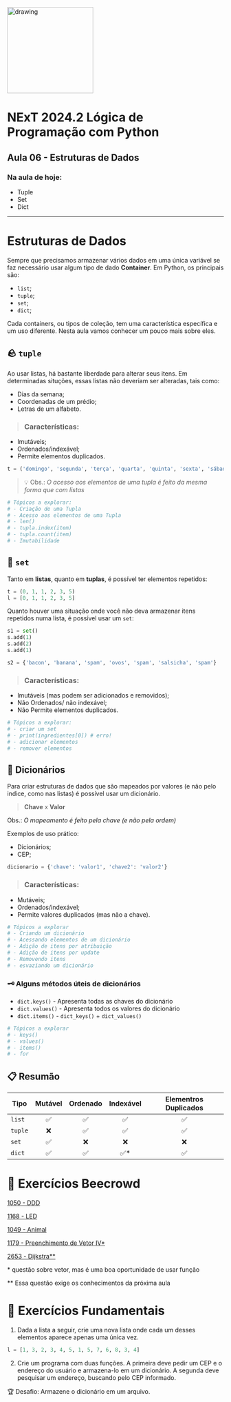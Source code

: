 <img src="https://www.cesar.school/wp-content/uploads/2019/09/marca_cesar_school.png" alt="drawing" width="200"/>

# NExT 2024.2 **Lógica de Programação** com Python
## Aula 06 - Estruturas de Dados

### Na aula de hoje:
- Tuple
- Set
- Dict

------------------

# Estruturas de Dados

Sempre que precisamos armazenar vários dados em uma única variável se faz necessário usar algum tipo de dado **Container**. Em Python, os principais são:
- `list`;
- `tuple`;
- `set`;
- `dict`;

Cada containers, ou tipos de coleção, tem uma característica específica e um uso diferente. Nesta aula vamos conhecer um pouco mais sobre eles.

## 🪨 `tuple`

Ao usar listas, há bastante liberdade para alterar seus itens. Em determinadas situções, essas listas não deveriam ser alteradas, tais como:
- Dias da semana;
- Coordenadas de um prédio;
- Letras de um alfabeto.

> ### Características:
- Imutáveis;
- Ordenados/indexável;
- Permite elementos duplicados.


```python
t = ('domingo', 'segunda', 'terça', 'quarta', 'quinta', 'sexta', 'sábado')
```

> 💡 Obs.: *O acesso aos elementos de uma tupla é feito da mesma forma que com listas*

```python
# Tópicos a explorar:
# - Criação de uma Tupla
# - Acesso aos elementos de uma Tupla
# - len()
# - tupla.index(item)
# - tupla.count(item)
# - Imutabilidade
```

## 💎 `set`

Tanto em **listas**, quanto em **tuplas**, é possível ter elementos repetidos:

```python
t = (0, 1, 1, 2, 3, 5)
l = [0, 1, 1, 2, 3, 5]
```

Quanto houver uma situação onde você não deva armazenar itens repetidos numa lista, é possível usar um `set`:

```python
s1 = set()
s.add(1)
s.add(2)
s.add(1)

s2 = {'bacon', 'banana', 'spam', 'ovos', 'spam', 'salsicha', 'spam'}
```

> ### Características:
- Imutáveis (mas podem ser adicionados e removidos);
- Não Ordenados/ não indexável;
- Não Permite elementos duplicados.

```python
# Tópicos a explorar:
# - criar um set
# - print(ingredientes[0]) # erro!
# - adicionar elementos
# - remover elementos
```

## 🔑 Dicionários

Para criar estruturas de dados que são mapeados por valores (e não pelo indice, como nas listas) é possível usar um dicionário.

> **Chave** x **Valor**

Obs.: *O mapeamento é feito pela chave (e não pela ordem)*

Exemplos de uso prático:
- Dicionários;
- CEP;

```python
dicionario = {'chave': 'valor1', 'chave2': 'valor2'}
```

> ### Características:
- Mutáveis;
- Ordenados/indexável;
- Permite valores duplicados (mas não a chave).

```python
# Tópicos a explorar
# - Criando um dicionário
# - Acessando elementos de um dicionário
# - Adição de itens por atribuição
# - Adição de itens por update
# - Removendo itens
# - esvaziando um dicionário
```

### 🗝️ Alguns métodos úteis de dicionários

- `dict.keys()` - Apresenta todas as chaves do dicionário
- `dict.values()` - Apresenta todos os valores do dicionário
- `dict.items()` - `dict_keys()` + `dict_values()`

```python
# Tópicos a explorar
# - keys()
# - values()
# - items()
# - for
```

## 📋 Resumão

| Tipo  |Mutável|Ordenado|Indexável|Elementros Duplicados|
|-------| :---: | :----: | :-----: | :-----------------: |
|`list` |   ✅  |   ✅  |   ✅   |          ✅          |
|`tuple`|   ❌  |   ✅  |   ✅   |          ✅          |
| `set` |   ✅  |   ❌  |   ❌   |          ❌          |
|`dict` |   ✅  |   ✅  |   ✅*  |          ✅          |

# 🐝 Exercícios Beecrowd

[1050 - DDD](https://www.beecrowd.com.br/judge/pt/problems/view/1050)

[1168 - LED](https://www.beecrowd.com.br/judge/pt/problems/view/1168)

[1049 - Animal](https://judge.beecrowd.com/pt/problems/view/1049)

[1179 - Preenchimento de Vetor IV*](https://judge.beecrowd.com/pt/problems/view/1179)

[2653 - Dijkstra**](https://www.beecrowd.com.br/judge/pt/problems/view/2653)

\* questão sobre vetor, mas é uma boa oportunidade de usar função

\*\* Essa questão exige os conhecimentos da próxima aula

# 🧱 Exercícios Fundamentais

1. Dada a lista a seguir, crie uma nova lista onde cada um desses elementos aparece apenas uma única vez.
```python
l = [1, 3, 2, 3, 4, 5, 1, 5, 7, 6, 8, 3, 4]
```

2. Crie um programa com duas funções. A primeira deve pedir um CEP e o endereço do usuário e armazena-lo em um dicionário. A segunda deve pesquisar um endereço, buscando pelo CEP informado.

🏆 Desafio: Armazene o dicionário em um arquivo.
